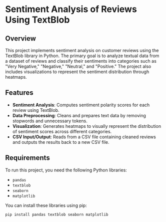 # Sentiment Analysis of Reviews Using TextBlob

## Overview

This project implements sentiment analysis on customer reviews using the TextBlob library in Python. The primary goal is to analyze textual data from a dataset of reviews and classify their sentiments into categories such as "Very Negative," "Negative," "Neutral," and "Positive." The project also includes visualizations to represent the sentiment distribution through heatmaps.

## Features

- **Sentiment Analysis**: Computes sentiment polarity scores for each review using TextBlob.
- **Data Preprocessing**: Cleans and prepares text data by removing stopwords and unnecessary tokens.
- **Visualization**: Generates heatmaps to visually represent the distribution of sentiment scores across different categories.
- **CSV Input/Output**: Reads from a CSV file containing cleaned reviews and outputs the results back to a new CSV file.

## Requirements

To run this project, you need the following Python libraries:

- `pandas`
- `textblob`
- `seaborn`
- `matplotlib`

You can install these libraries using pip:

```bash
pip install pandas textblob seaborn matplotlib

